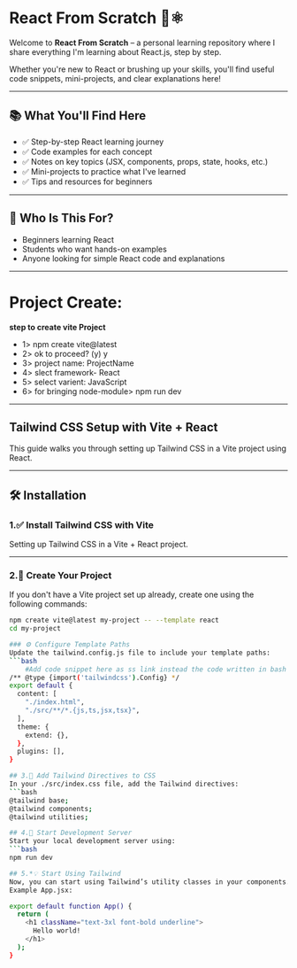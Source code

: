 # React From Scratch 🧠⚛️
Welcome to **React From Scratch** – a personal learning repository where I share everything I'm learning about React.js, step by step.

Whether you're new to React or brushing up your skills, you'll find useful code snippets, mini-projects, and clear explanations here!

---
## 📚 What You'll Find Here

- ✅ Step-by-step React learning journey
- ✅ Code examples for each concept
- ✅ Notes on key topics (JSX, components, props, state, hooks, etc.)
- ✅ Mini-projects to practice what I've learned
- ✅ Tips and resources for beginners

---

## 🚀 Who Is This For?

- Beginners learning React
- Students who want hands-on examples
- Anyone looking for simple React code and explanations

---

# Project Create:

**step to create vite Project**
- 1> npm create vite@latest
- 2> ok to proceed? (y) y
- 3> project name: ProjectName
- 4> slect framework- React
- 5> select varient: JavaScript
- 6> for bringing node-module> npm run dev
---

## Tailwind CSS Setup with Vite + React

This guide walks you through setting up Tailwind CSS in a Vite project using React.

---

## 🛠️ Installation

### 1.✅ Install Tailwind CSS with Vite  
Setting up Tailwind CSS in a Vite + React project.

---

### 2.📁 Create Your Project

If you don't have a Vite project set up already, create one using the following commands:

```bash
npm create vite@latest my-project -- --template react
cd my-project

### ⚙️ Configure Template Paths
Update the tailwind.config.js file to include your template paths:
```bash
    #Add code snippet here as ss link instead the code written in bash below
/** @type {import('tailwindcss').Config} */
export default {
  content: [
    "./index.html",
    "./src/**/*.{js,ts,jsx,tsx}",
  ],
  theme: {
    extend: {},
  },
  plugins: [],
}

## 3.🎨 Add Tailwind Directives to CSS
In your ./src/index.css file, add the Tailwind directives:
```bash
@tailwind base;
@tailwind components;
@tailwind utilities;

## 4.🚀 Start Development Server
Start your local development server using:
```bash 
npm run dev

## 5.*💡 Start Using Tailwind
Now, you can start using Tailwind’s utility classes in your components.
Example App.jsx:

export default function App() { 
  return (
    <h1 className="text-3xl font-bold underline">
      Hello world!
    </h1>
  );
}

